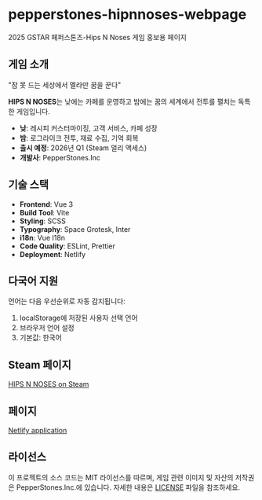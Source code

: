 # pepperstones-hipnnoses-webpage

2025 GSTAR 페퍼스톤즈-Hips N Noses 게임 홍보용 페이지

## 게임 소개

"잠 못 드는 세상에서 멜라만 꿈을 꾼다"

**HIPS N NOSES**는 낮에는 카페를 운영하고 밤에는 꿈의 세계에서 전투를 펼치는 독특한 게임입니다.

- **낮**: 레시피 커스터마이징, 고객 서비스, 카페 성장
- **밤**: 로그라이크 전투, 재료 수집, 기억 회복
- **출시 예정**: 2026년 Q1 (Steam 얼리 액세스)
- **개발사**: PepperStones.Inc

## 기술 스택

- **Frontend**: Vue 3 
- **Build Tool**: Vite
- **Styling**: SCSS 
- **Typography**: Space Grotesk, Inter
- **i18n**: Vue I18n
- **Code Quality**: ESLint, Prettier
- **Deployment**: Netlify

## 다국어 지원

언어는 다음 우선순위로 자동 감지됩니다:

1. localStorage에 저장된 사용자 선택 언어
2. 브라우저 언어 설정
3. 기본값: 한국어

## Steam 페이지

[HIPS N NOSES on Steam](https://store.steampowered.com/app/3574200/HIPS_N_NOSES/)

## 페이지
[Netlify application](https://hipnnoses.netlify.app/)

## 라이선스

이 프로젝트의 소스 코드는 MIT 라이선스를 따르며, 게임 관련 이미지 및 자산의 저작권은 PepperStones.Inc.에 있습니다. 자세한 내용은 [LICENSE](LICENSE) 파일을 참조하세요.
